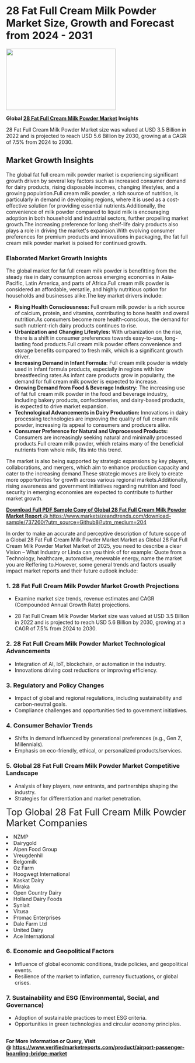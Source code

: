 <H1>28 Fat Full Cream Milk Powder Market Size, Growth and Forecast from 2024 - 2031</H1><img class="aligncenter size-medium wp-image-584254" src="https://thirdeyenews.in/wp-content/uploads/2024/09/Global-Market-Research-300x168.jpeg" alt="" width="300" height="168" /><p><strong>Global&nbsp;<a href="https://www.marketsizeandtrends.com/download-sample/737260/?utm_source=Github8j?utm_medium=204">28 Fat Full Cream Milk Powder Market</a> Insights</strong></p><p>28 Fat Full Cream Milk Powder Market size was valued at USD 3.5 Billion in 2022 and is projected to reach USD 5.6 Billion by 2030, growing at a CAGR of 7.5% from 2024 to 2030.</p><p><h2>Market Growth Insights</h2> <p>The global fat full cream milk powder market is experiencing significant growth driven by several key factors such as increased consumer demand for dairy products, rising disposable incomes, changing lifestyles, and a growing population.Full cream milk powder, a rich source of nutrition, is particularly in demand in developing regions, where it is used as a cost-effective solution for providing essential nutrients.Additionally, the convenience of milk powder compared to liquid milk is encouraging adoption in both household and industrial sectors, further propelling market growth.The increasing preference for long shelf-life dairy products also plays a role in driving the market's expansion.With evolving consumer preferences for premium products and innovations in packaging, the fat full cream milk powder market is poised for continued growth.</p> <p><a href="#"></a></p> <h3>Elaborated Market Growth Insights</h3> <p>The global market for fat full cream milk powder is benefitting from the steady rise in dairy consumption across emerging economies in Asia-Pacific, Latin America, and parts of Africa.Full cream milk powder is considered an affordable, versatile, and highly nutritious option for households and businesses alike.The key market drivers include:</p> <ul> <li><strong>Rising Health Consciousness:</strong> Full cream milk powder is a rich source of calcium, protein, and vitamins, contributing to bone health and overall nutrition.As consumers become more health-conscious, the demand for such nutrient-rich dairy products continues to rise.</li> <li><strong>Urbanization and Changing Lifestyles:</strong> With urbanization on the rise, there is a shift in consumer preferences towards easy-to-use, long-lasting food products.Full cream milk powder offers convenience and storage benefits compared to fresh milk, which is a significant growth driver.</li> <li><strong>Increasing Demand in Infant Formula:</strong> Full cream milk powder is widely used in infant formula products, especially in regions with low breastfeeding rates.As infant care products grow in popularity, the demand for full cream milk powder is expected to increase.</li> <li><strong>Growing Demand from Food & Beverage Industry:</strong> The increasing use of fat full cream milk powder in the food and beverage industry, including bakery products, confectioneries, and dairy-based products, is expected to drive market expansion.</li> <li><strong>Technological Advancements in Dairy Production:</strong> Innovations in dairy processing technologies are improving the quality of full cream milk powder, increasing its appeal to consumers and producers alike.</li> <li><strong>Consumer Preference for Natural and Unprocessed Products:</strong> Consumers are increasingly seeking natural and minimally processed products.Full cream milk powder, which retains many of the beneficial nutrients from whole milk, fits into this trend.</li> </ul> <p>The market is also being supported by strategic expansions by key players, collaborations, and mergers, which aim to enhance production capacity and cater to the increasing demand.These strategic moves are likely to create more opportunities for growth across various regional markets.Additionally, rising awareness and government initiatives regarding nutrition and food security in emerging economies are expected to contribute to further market growth.</p> <p><a href="#"></p><p><span class=""><strong>Download Full PDF Sample Copy of Global 28 Fat Full Cream Milk Powder Market Report</strong> @ <a href="https://www.marketsizeandtrends.com/download-sample/737260/?utm_source=Github8j?utm_medium=204" target="_blank">https://www.marketsizeandtrends.com/download-sample/737260/?utm_source=Github8j?utm_medium=204</a></span></p><p>In order to make an accurate and perceptive description of future scope of a Global&nbsp;28 Fat Full Cream Milk Powder Market Market as Global&nbsp;28 Fat Full Cream Milk Powder Market Market of 2025, you need to describe a clear Vision &ndash; What Industry or Linda can you think of for example: Quote from a Technology, healthcare, automotive, renewable energy, name the market you are Reffering to.However, some general trends and factors usually impact market reports and their future outlook include:</p><h3>1.&nbsp;<strong>28 Fat Full Cream Milk Powder Market Growth Projections</strong></h3><ul><li>Examine market size trends, revenue estimates and CAGR (Compounded Annual Growth Rate) projections.</li><li><p>28 Fat Full Cream Milk Powder Market size was valued at USD 3.5 Billion in 2022 and is projected to reach USD 5.6 Billion by 2030, growing at a CAGR of 7.5% from 2024 to 2030.</p></li></ul><h3>2.&nbsp;<strong>28 Fat Full Cream Milk Powder Market Technological Advancements</strong></h3><ul><li>Integration of AI, IoT, blockchain, or automation in the industry.</li><li>Innovations driving cost reductions or improving efficiency.</li></ul><h3>3.&nbsp;<strong>Regulatory and Policy Changes</strong></h3><ul><li>Impact of global and regional regulations, including sustainability and carbon-neutral goals.</li><li>Compliance challenges and opportunities tied to government initiatives.</li></ul><h3>4.&nbsp;<strong>Consumer Behavior Trends</strong></h3><ul><li>Shifts in demand influenced by generational preferences (e.g., Gen Z, Millennials).</li><li>Emphasis on eco-friendly, ethical, or personalized products/services.</li></ul><h3>5.&nbsp;<strong>Global 28 Fat Full Cream Milk Powder Market Competitive Landscape</strong></h3><ul><li>Analysis of key players, new entrants, and partnerships shaping the industry.</li><li>Strategies for differentiation and market penetration.</li></ul><p data-pm-slice="1 1 []"><span style="color: inherit; font-family: inherit; font-size: 25px;">Top Global 28 Fat Full Cream Milk Powder Market Companies</span></p><div class="" data-test-id=""><p><li>NZMP</li><li> Dairygold</li><li> Alpen Food Group</li><li> Vreugdenhil</li><li> Belgomilk</li><li> Oz Farm</li><li> Hoogwegt International</li><li> Kaskat Dairy</li><li> Miraka</li><li> Open Country Dairy</li><li> Holland Dairy Foods</li><li> Synlait</li><li> Vitusa</li><li> Promac Enterprises</li><li> Dale Farm Ltd</li><li> United Dairy</li><li> Ace International</li></p></div><h3>6.&nbsp;<strong>Economic and Geopolitical Factors</strong></h3><ul><li>Influence of global economic conditions, trade policies, and geopolitical events.</li><li>Resilience of the market to inflation, currency fluctuations, or global crises.</li></ul><h3>7.&nbsp;<strong>Sustainability and ESG (Environmental, Social, and Governance)</strong></h3><ul><li>Adoption of sustainable practices to meet ESG criteria.</li><li>Opportunities in green technologies and circular economy principles.</li></ul><h2><strong style="font-size: 14px;">For More Information or Query, Visit @&nbsp;</strong><a style="background-color: #ffffff; font-size: 14px;" href="https://www.marketsizeandtrends.com/report/28-fat-full-cream-milk-powder-market/" target="_blank">https://www.verifiedmarketreports.com/product/airport-passenger-boarding-bridge-market</a></h2>